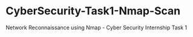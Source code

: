 # CyberSecurity-Task1-Nmap-Scan
Network Reconnaissance using Nmap - Cyber Security Internship Task 1
